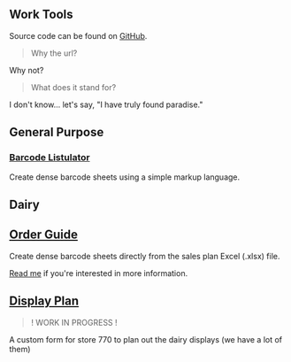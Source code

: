 ## Work Tools

Source code can be found on [GitHub](https://github.com/jechasteen/ihtfp.co.uk).

> Why the url?

Why not?

> What does it stand for?

I don't know... let's say, "I have truly found paradise."

## General Purpose

### [Barcode Listulator](GeneralPurpose/BarcodeListulator/BarcodeListulator.html)

Create dense barcode sheets using a simple markup language.

## Dairy

## [Order Guide](Dairy/SalesPlan/OrderGuide/OrderGuide.html)

Create dense barcode sheets directly from the sales plan Excel (.xlsx) file.

[Read me](Dairy/SalesPlan/OrderGuide/README.md) if you're interested in more information.

## [Display Plan](Dairy/SalesPlan/DisplayPlan/DisplayPlan.html)

> ! WORK IN PROGRESS !

A custom form for store 770 to plan out the dairy displays (we have a lot of them)
